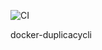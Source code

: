 ![CI](https://github.com/wesparish/docker-duplicacycli/workflows/CI/badge.svg)

docker-duplicacycli

